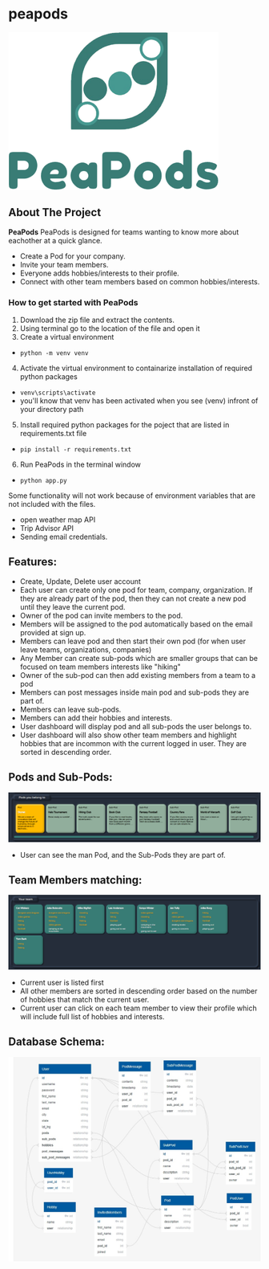 # peapods
![image of pea pods logo](static/imgs/PeaPods_welcome.png)
## About The Project
**PeaPods**
PeaPods is designed for teams wanting to know more about eachother at a quick glance.
- Create a Pod for your company.
- Invite your team members.
- Everyone adds hobbies/interests to their profile.
- Connect with other team members based on common hobbies/interests.

### How to get started with PeaPods
1. Download the zip file and extract the contents.
2. Using terminal go to the location of the file and open it
3. Create a virtual environment 
  - `python -m venv venv`
4. Activate the virtual environment to containarize installation of required python packages
  - `venv\scripts\activate`
  - you'll know that venv has been activated when you see (venv) infront of your directory path
5. Install required python packages for the poject that are listed in requirements.txt file
  - `pip install -r requirements.txt`
6. Run PeaPods in the terminal window
  - `python app.py`
  
Some functionality will not work because of environment variables that are not included with the files.
- open weather map API
- Trip Advisor API
- Sending email credentials.

## Features:
- Create, Update, Delete user account
- Each user can create only one pod for team, company, organization. If they are already part of the pod, then they can not create a new pod until they leave the current pod.
- Owner of the pod can invite members to the pod.
- Members will be assigned to the pod automatically based on the email provided at sign up.
- Members can leave pod and then start their own pod (for when user leave teams, organizations, companies)
- Any Member can create sub-pods which are smaller groups that can be focused on team members interests like "hiking"
- Owner of the sub-pod can then add existing members from a team to a pod
- Members can post messages inside main pod and sub-pods they are part of.
- Members can leave sub-pods.
- Members can add their hobbies and interests. 
- User dashboard will display pod and all sub-pods the user belongs to. 
- User dashboard will also show other team members and highlight hobbies that are incommon with the current logged in user. They are sorted in descending order.

## Pods and Sub-Pods:
![image of examples of pods and sub-pods](static/imgs/Pods_examples.png)
- User can see the man Pod, and the Sub-Pods they are part of. 

## Team Members matching:
![image of examples of team members sorted by interests](static/imgs/Pods_members_examples.png)
- Current user is listed first
- All other members are sorted in descending order based on the number of hobbies that match the current user.
- Current user can click on each team member to view their profile which will include full list of hobbies and interests.

## Database Schema:
![image of database schema](static/imgs/database_schema.jpg)
